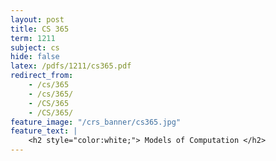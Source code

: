 ```yaml
---
layout: post
title: CS 365
term: 1211
subject: cs
hide: false
latex: /pdfs/1211/cs365.pdf
redirect_from:
    - /cs/365
    - /cs/365/
    - /CS/365
    - /CS/365/
feature_image: "/crs_banner/cs365.jpg"
feature_text: |
    <h2 style="color:white;"> Models of Computation </h2>
---
```

